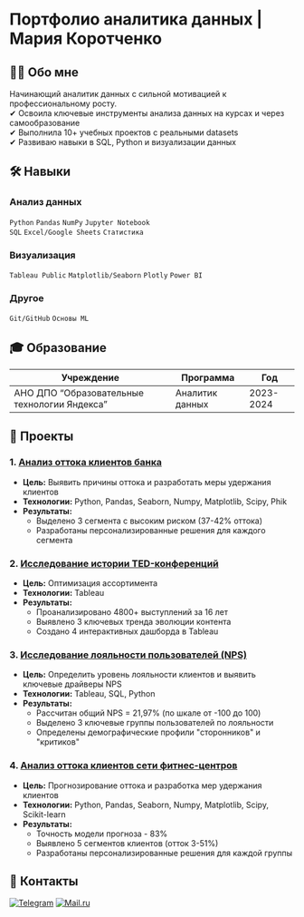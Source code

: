 # Портфолио аналитика данных | Мария Коротченко

## 👨‍🎓 Обо мне
Начинающий аналитик данных с сильной мотивацией к профессиональному росту.  
✔ Освоила ключевые инструменты анализа данных на курсах и через самообразование  
✔ Выполнила 10+ учебных проектов с реальными datasets  
✔ Развиваю навыки в SQL, Python и визуализации данных  

## 🛠 Навыки
### **Анализ данных**
`Python` `Pandas` `NumPy` `Jupyter Notebook`  
`SQL` `Excel/Google Sheets` `Статистика` 

### **Визуализация**
`Tableau Public` `Matplotlib/Seaborn`
 `Plotly` `Power BI`

### **Другое**
`Git/GitHub` `Основы ML` 

## 🎓 Образование
| Учреждение | Программа | Год |
|------------|-----------|-----|
| АНО ДПО “Образовательные технологии Яндекса” | Аналитик данных | 2023-2024 |

## 💼 Проекты

### 1. [Анализ оттока клиентов банка](https://github.com/Mariya-Korotchenko/Portfolio/tree/main/Analysis%20of%20the%20bank's%20customer%20outflow)
- **Цель:** Выявить причины оттока и разработать меры удержания клиентов
- **Технологии:** Python, Pandas, Seaborn, Numpy, Matplotlib, Scipy, Phik    
- **Результаты:**  
  - Выделено 3 сегмента с высоким риском (37-42% оттока)
  - Разработаны персонализированные решения для каждого сегмента  

### 2. [Исследование истории TED-конференций](https://github.com/Mariya-Korotchenko/Portfolio/tree/main/History%20of%20TED%20conferences)
- **Цель:** Оптимизация ассортимента
- **Технологии:** Tableau
- **Результаты:**  
  - Проанализировано 4800+ выступлений за 16 лет 
  - Выявлено 3 ключевых тренда эволюции контента
  - Создано 4 интерактивных дашборда в Tableau

### 3. [Исследование лояльности пользователей (NPS)](https://github.com/Mariya-Korotchenko/Portfolio/tree/main/User%20loyalty%20research)
- **Цель:** Определить уровень лояльности клиентов и выявить ключевые драйверы NPS
- **Технологии:** Tableau, SQL, Python
- **Результаты:**  
  - Рассчитан общий NPS = 21,97% (по шкале от -100 до 100)  
  - Выделено 3 ключевые группы пользователей по лояльности 
  - Определены демографические профили "сторонников" и "критиков"

### 4. [Анализ оттока клиентов сети фитнес-центров](https://github.com/Mariya-Korotchenko/Portfolio/tree/main/Analysis%20of%20the%20outflow%20of%20clients%20of%20the%20fitness%20center%20network)
- **Цель:** Прогнозирование оттока и разработка мер удержания клиентов 
- **Технологии:** Python, Pandas, Seaborn, Numpy, Matplotlib, Scipy, Scikit-learn  
- **Результаты:**  
  - Точность модели прогноза - 83%  
  - Выявлено 5 сегментов клиентов (отток 3-51%)
  - Разработаны персонализированные решения для каждой группы 


## 📩 Контакты
[![Telegram](https://img.shields.io/badge/Telegram-26A5E4?logo=telegram&logoColor=white)](https://t.me/mariya_june)
[![Mail.ru](https://img.shields.io/badge/Mail.ru-005FF9?logo=mail.ru&logoColor=white)](https://e.mail.ru/compose/?to=maruya_june95@mail.ru)

